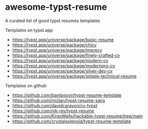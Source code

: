 # awesome-typst-resume

A curated list of good typst resumes templates

Templates on typst.app
- https://typst.app/universe/package/basic-resume
- https://typst.app/universe/package/chicv
- https://typst.app/universe/package/imprecv
- https://typst.app/universe/package/finely-crafted-cv
- https://typst.app/universe/package/modern-cv
- https://typst.app/universe/package/modernpro-cv
- https://typst.app/universe/package/silver-dev-cv
- https://typst.app/universe/package/simple-technical-resume

Templates on github
- https://github.com/bamboovir/typst-resume-template
- https://github.com/mizlan/typst-resume-sans
- https://github.com/davidcarayon/cv-typst
- https://github.com/nik-rev/typst-resume
- https://github.com/KiranWells/hackable-typst-resume/tree/main
- https://github.com/crystalsolenoid/typst-resume-template
